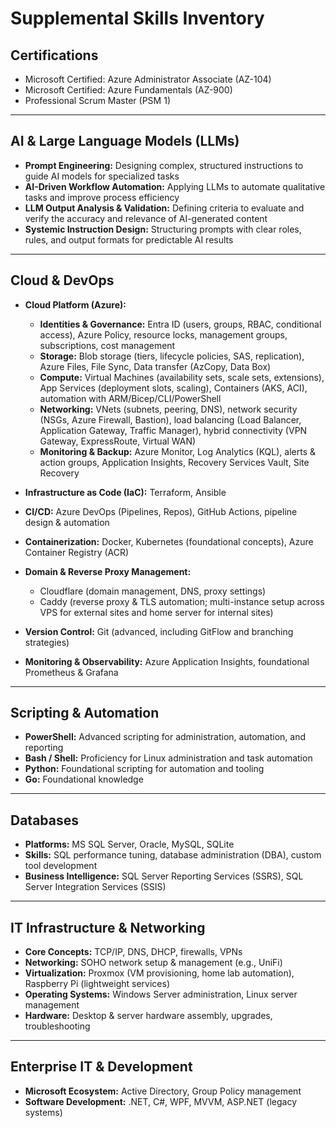 # **Supplemental Skills Inventory**

## **Certifications**

* Microsoft Certified: Azure Administrator Associate (AZ-104)
* Microsoft Certified: Azure Fundamentals (AZ-900)
* Professional Scrum Master (PSM 1)

---

## **AI & Large Language Models (LLMs)**

* **Prompt Engineering:** Designing complex, structured instructions to guide AI models for specialized tasks  
* **AI-Driven Workflow Automation:** Applying LLMs to automate qualitative tasks and improve process efficiency  
* **LLM Output Analysis & Validation:** Defining criteria to evaluate and verify the accuracy and relevance of AI-generated content  
* **Systemic Instruction Design:** Structuring prompts with clear roles, rules, and output formats for predictable AI results  

---

## **Cloud & DevOps**

* **Cloud Platform (Azure):**  
  * **Identities & Governance:** Entra ID (users, groups, RBAC, conditional access), Azure Policy, resource locks, management groups, subscriptions, cost management  
  * **Storage:** Blob storage (tiers, lifecycle policies, SAS, replication), Azure Files, File Sync, Data transfer (AzCopy, Data Box)  
  * **Compute:** Virtual Machines (availability sets, scale sets, extensions), App Services (deployment slots, scaling), Containers (AKS, ACI), automation with ARM/Bicep/CLI/PowerShell  
  * **Networking:** VNets (subnets, peering, DNS), network security (NSGs, Azure Firewall, Bastion), load balancing (Load Balancer, Application Gateway, Traffic Manager), hybrid connectivity (VPN Gateway, ExpressRoute, Virtual WAN)  
  * **Monitoring & Backup:** Azure Monitor, Log Analytics (KQL), alerts & action groups, Application Insights, Recovery Services Vault, Site Recovery  

* **Infrastructure as Code (IaC):** Terraform, Ansible  

* **CI/CD:** Azure DevOps (Pipelines, Repos), GitHub Actions, pipeline design & automation  

* **Containerization:** Docker, Kubernetes (foundational concepts), Azure Container Registry (ACR)  

* **Domain & Reverse Proxy Management:**  
  * Cloudflare (domain management, DNS, proxy settings)  
  * Caddy (reverse proxy & TLS automation; multi-instance setup across VPS for external sites and home server for internal sites)  

* **Version Control:** Git (advanced, including GitFlow and branching strategies)  

* **Monitoring & Observability:** Azure Application Insights, foundational Prometheus & Grafana  

---

## **Scripting & Automation**

* **PowerShell:** Advanced scripting for administration, automation, and reporting  
* **Bash / Shell:** Proficiency for Linux administration and task automation  
* **Python:** Foundational scripting for automation and tooling  
* **Go:** Foundational knowledge  

---

## **Databases**

* **Platforms:** MS SQL Server, Oracle, MySQL, SQLite  
* **Skills:** SQL performance tuning, database administration (DBA), custom tool development  
* **Business Intelligence:** SQL Server Reporting Services (SSRS), SQL Server Integration Services (SSIS)  

---

## **IT Infrastructure & Networking**

* **Core Concepts:** TCP/IP, DNS, DHCP, firewalls, VPNs  
* **Networking:** SOHO network setup & management (e.g., UniFi)  
* **Virtualization:** Proxmox (VM provisioning, home lab automation), Raspberry Pi (lightweight services)  
* **Operating Systems:** Windows Server administration, Linux server management  
* **Hardware:** Desktop & server hardware assembly, upgrades, troubleshooting  

---

## **Enterprise IT & Development**

* **Microsoft Ecosystem:** Active Directory, Group Policy management  
* **Software Development:** .NET, C#, WPF, MVVM, ASP.NET (legacy systems)  
